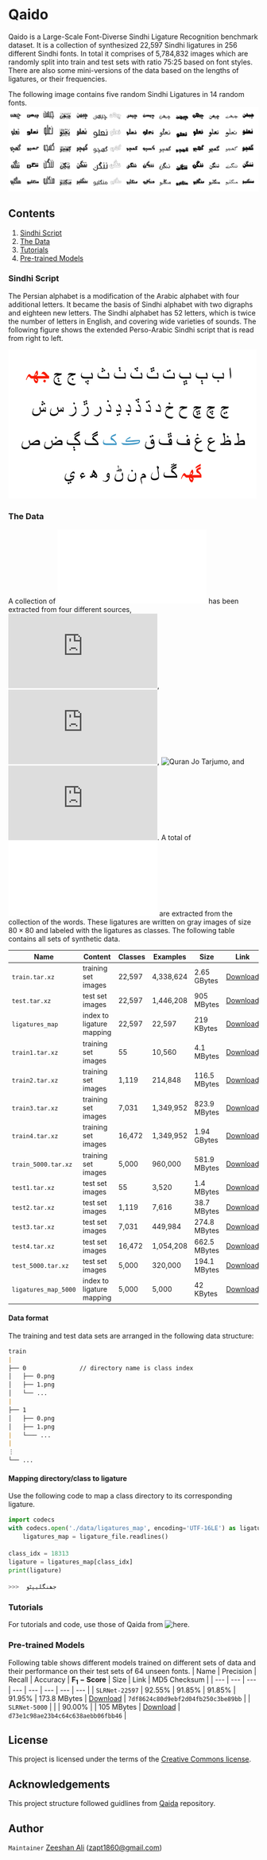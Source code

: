 # Qaido
Qaido is a Large-Scale Font-Diverse Sindhi Ligature Recognition benchmark dataset. It is a collection of synthesized 22,597 Sindhi ligatures in 256 different Sindhi fonts. In total it comprises of 5,784,832 images which are randomly split into train and test sets with ratio 75:25 based on font styles. There are also some mini-versions of the data based on the lengths of ligatures, or their frequencies.

The following image contains five random Sindhi Ligatures in 14 random fonts.
![](doc/img/sprite_sindhi.png)

## Contents
 1. [Sindhi Script](#Sindhi-Script)
 2. [The Data](#the-data)
 3. [Tutorials](#Tutorials)
 4. [Pre-trained Models](#Pre-trained-models)

### Sindhi Script
The Persian alphabet is a modification of the Arabic alphabet with four additional letters. It became the basis of Sindhi alphabet with two digraphs and eighteen new letters. The Sindhi alphabet has 52 letters, which is twice the number of letters in English, and covering wide varieties of sounds. The following figure shows the extended Perso-Arabic Sindhi script that is read from right to left.

<img src="doc/img/sindhi_alphabet.png" width="500" height="300" />

### The Data
A collection of ![104,145 unique words](data/sindhi_words.txt) has been extracted from four different sources, ![Shah Jo Risalo](https://github.com/amarfayazburiro/shah-sachal-sindhi-language/blob/master/Risalo(without-airab).txt), ![Sachal Jo Sindhi Kalaam](https://github.com/amarfayazburiro/shah-sachal-sindhi-language/blob/master/Corpus.txt), ![Quran Jo Tarjumo](https://github.com/zeeshanalipanhwar/quran-jo-tarjumo), and ![Digital South Asia Library](https://dsal.uchicago.edu/about.html). A total of ![22,597 Sindhi ligatures](data/ligatures.txt) are extracted from the collection of the words. These ligatures are written on gray images of size $80\times80$ and labeled with the ligatures as classes. The following table contains all sets of synthetic data.

| Name  | Content | Classes | Examples | Size | Link | MD5 Checksum|
| --- | --- |--- | --- | --- |--- |--- |
| `train.tar.xz`        | training set images       | 22,597  | 4,338,624   | 2.65 GBytes   | [Download](https://drive.google.com/file/d/1hC0h_tnaL2AcuBiB6l-_NZTOvS4dFHXo) |`c1df00bb2c8f3ca8f86981c173e11e60`|
| `test.tar.xz`         | test set images           | 22,597  | 1,446,208   | 905 MBytes    | [Download](https://drive.google.com/file/d/1EvM5SqDruOn1RBHf7vFk2ITS3sze90og) |`393076c1f014a28d5bee285d4cb78b90`|
| `ligatures_map`       | index to ligature mapping | 22,597  | 22,597      | 219 KBytes    | [Download](https://drive.google.com/file/d/15DeuaZncztB837WidRKuIuRWrzM981IF) |`d5afa69dea351c1df16da7f785d4b42c`|
| `train1.tar.xz`       | training set images       | 55      | 10,560      | 4.1 MBytes    | [Download](https://drive.google.com/file/d/1yglPnEck2mMpFyobP5wsPjHknIiNpJ06) |`7d18159f33de2caa0dfccf3c91b8549b`|
| `train2.tar.xz`       | training set images       | 1,119   | 214,848     | 116.5 MBytes  | [Download](https://drive.google.com/file/d/1oanftujv8CBFj9ezR5tQjH-MawvYsjpf) |`86350c846d471b0de55b248f73a5be4f`|
| `train3.tar.xz`       | training set images       | 7,031   | 1,349,952   | 823.9 MBytes  | [Download](https://drive.google.com/file/d/1v0ofBdKj-HPIR3WohK9Rx-4e26bbzTju) |`e05f2fa53547a453f026101ba18dfa0c`|
| `train4.tar.xz`       | training set images       | 16,472  | 1,349,952   | 1.94 GBytes   | [Download](https://drive.google.com/file/d/18uqBLOdJDxxgXA9MnmsJlmc35FBFBDYt) |`1e4d0402347c47dfe40e850258278f7e`|
| `train_5000.tar.xz`   | training set images       | 5,000   | 960,000     | 581.9 MBytes  | [Download](https://drive.google.com/file/d/1BfMVm-L2ORngQCjpDDitTiyLylP5zImN) |`c1db3f5e8c530499aaa9da7e9c731f38`|
| `test1.tar.xz`        | test set images           | 55      | 3,520       | 1.4 MBytes    | [Download](https://drive.google.com/file/d/1jUqVYGOJLeakr5wpNrL9dVT34MXnwAdF) |`6e9c9ee73607da4201504566994b6e09`|
| `test2.tar.xz`        | test set images           | 1,119   | 7,616       | 38.7 MBytes   | [Download](https://drive.google.com/file/d/1gAT9jhqkYj2WNEbtR9iCAyBGkMd4zbxa) |`79aa49ba9c1638847fdaf9c58990f7c8`|
| `test3.tar.xz`        | test set images           | 7,031   | 449,984     | 274.8 MBytes  | [Download](https://drive.google.com/file/d/1VIYlPKJI1EnFekOADswDpdVrhyhi9dWe) |`4598e9a30cc989a9a4db7c17a76ac531`|
| `test4.tar.xz`        | test set images           | 16,472  | 1,054,208   | 662.5 MBytes  | [Download](https://drive.google.com/file/d/1euqfYVJdwmwwwYjvYCp8MoIenwN3ehI9) |`b0df91021bb4d0c6396bb31a2e0c6517`|
| `test_5000.tar.xz`    | test set images           | 5,000   | 320,000     | 194.1 MBytes  | [Download](https://drive.google.com/file/d/1P0Y9yxH3ZRD1YQ0rYaLtccKMa_3L_1wH) |`8bf0d00db37004ca01595f9133241b01`|
| `ligatures_map_5000`  | index to ligature mapping | 5,000   | 5,000       | 42 KBytes     | [Download](https://drive.google.com/file/d/1kwFWvmLloyDb7bLIq0stJEyq4KFh1ymP) |`93cf0c3228e42addaca9774a5fe07c30`|

#### Data format
The training and test data sets are arranged in the following data structure:

```markdown
train
|
├── 0               // directory name is class index
│   ├── 0.png
│   ├── 1.png
│   └── ...
|
├── 1               
│   ├── 0.png
│   ├── 1.png
|   └─── ...
|
⋮
└── ...

```

#### Mapping directory/class to ligature 
Use the following code to map a class directory to its corresponding ligature.
 
```python
import codecs
with codecs.open('./data/ligatures_map', encoding='UTF-16LE') as ligature_file:
    ligatures_map = ligature_file.readlines()

class_idx = 18313
ligature = ligatures_map[class_idx]
print(ligature)

>>>  ‫ﺟﮭﻨﮕﻠﻴﭙﮣﻮ‬
``` 

### Tutorials
For tutorials and code, use those of Qaida from ![here](https://github.com/AtiqueUrRehman/qaida/tree/master#Tutorials).

### Pre-trained Models
Following table shows different models trained on different sets of data and their performance on their test sets of 64 unseen fonts.
| Name  | Precision | Recall | Accuracy | $\mathbf{F_1-Score}$ | Size | Link | MD5 Checksum |
| --- | --- | --- | --- | --- | --- | --- | --- |
| `SLRNet-22597` | 92.55% | 91.85% | 91.85% | 91.95% | 173.8 MBytes | [Download](https://drive.google.com/file/d/1-9YulWRPLeBmqS_SlsPNtLIDd1qEwY-K) | `7df8624c80d9ebf2d04fb250c3be89bb` |
| `SLRNet-5000`  |        |        | 90.00% |        | 105 MBytes   | [Download](https://drive.google.com/file/d/1-E_FE7FoHankNhZA6TK7TwBacbE45Vuo) | `d73e1c98ae23b4c64c638aebb06fbb46` |

## License
This project is licensed under the terms of the [Creative Commons license](https://github.com/zeeshanalipanhwar/qaido/blob/master/LICENSE).

## Acknowledgements
This project structure followed guidlines from [Qaida]([https://github.com/DongjunLee/hb-base](https://github.com/AtiqueUrRehman/qaida)) repository.

## Author
`Maintainer` [Zeeshan Ali](https://github.com/zeeshanalipanhwar) (zapt1860@gmail.com)

